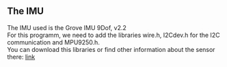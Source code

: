 ## The IMU  
The IMU used is the Grove IMU 9Dof, v2.2  
For this programm, we need to add the libraries wire.h, I2Cdev.h for the I2C communication and MPU9250.h.  
You can download this libraries or find other information about the sensor there: [link](https://wiki.seeedstudio.com/Grove-IMU_9DOF_v2.0/ "Information for the Grove-IMU_9DOF_v2.0")